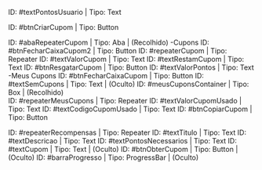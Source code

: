 ID: #textPontosUsuario | Tipo: Text

ID: #btnCriarCupom | Tipo: Button

ID: #abaRepeaterCupom | Tipo: Aba | (Recolhido)
-Cupons
	ID: #btnFecharCaixaCupom2 | Tipo: Button
	ID: #repeaterCupom | Tipo: Repeater
		ID: #textValorCupom | Tipo: Text
		ID: #textRestamCupom | Tipo: Text
		ID: #btnResgatarCupom | Tipo: Button
		ID: #textValorPontos | Tipo: Text
-Meus Cupons
	ID: #btnFecharCaixaCupom | Tipo: Button
	ID: #textSemCupons | Tipo: Text | (Oculto)
	ID: #meusCuponsContainer | Tipo: Box | (Recolhido)	
		ID: #repeaterMeusCupons | Tipo: Repeater
			ID: #textValorCupomUsado | Tipo: Text
			ID: #textCodigoCupomUsado | Tipo: Text
			ID: #btnCopiarCupom | Tipo: Button

ID: #repeaterRecompensas | Tipo: Repeater
	ID: #textTitulo | Tipo: Text
	ID: #textDescricao | Tipo: Text
	ID: #textPontosNecessarios | Tipo: Text
	ID: #textCupom | Tipo: Text | (Oculto)
	ID: #btnObterCupom | Tipo: Button | (Oculto)
	ID: #barraProgresso | Tipo: ProgressBar | (Oculto)